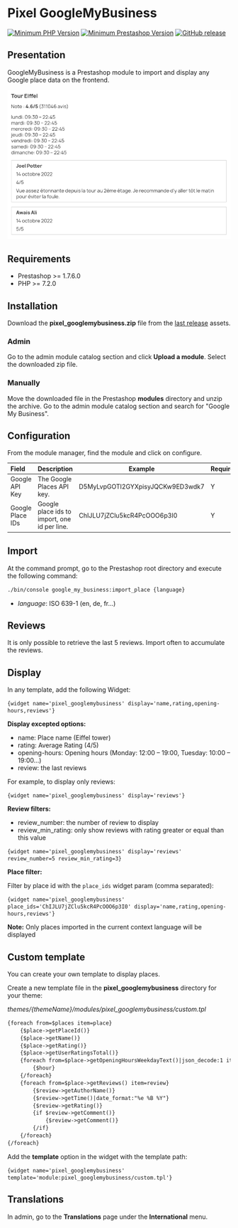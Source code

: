 # Pixel GoogleMyBusiness

[![Minimum PHP Version](https://img.shields.io/badge/php-%3E%3D%207.2-green)](https://php.net/)
[![Minimum Prestashop Version](https://img.shields.io/badge/prestashop-%3E%3D%201.7.6.0-green)](https://www.prestashop.com)
[![GitHub release](https://img.shields.io/github/v/release/Pixel-Open/prestashop-googlemybusiness)](https://github.com/Pixel-Open/prestashop-googlemybusiness/releases)

## Presentation

GoogleMyBusiness is a Prestashop module to import and display any Google place data on the frontend.

![Place display](screenshot.png)

## Requirements

- Prestashop >= 1.7.6.0
- PHP >= 7.2.0

## Installation

Download the **pixel_googlemybusiness.zip** file from the [last release](https://github.com/Pixel-Open/prestashop-googlemybusiness/releases/latest) assets.

### Admin

Go to the admin module catalog section and click **Upload a module**. Select the downloaded zip file.

### Manually

Move the downloaded file in the Prestashop **modules** directory and unzip the archive. Go to the admin module catalog section and search for "Google My Business".

## Configuration

From the module manager, find the module and click on configure.

| Field             | Description                                  | Example                          | Required |
|:------------------|:---------------------------------------------|----------------------------------|----------|
| Google API Key    | The Google Places API key.                   | D5MyLvpGOTI2GYXpisyJQCKw9ED3wdk7 | Y        |
| Google Place IDs  | Google place ids to import, one id per line. | ChIJLU7jZClu5kcR4PcOOO6p3I0      | Y        |

## Import

At the command prompt, go to the Prestashop root directory and  execute the following command:

```bash
./bin/console google_my_business:import_place {language}
```

- *language*: ISO 639-1 (en, de, fr...)

## Reviews

It is only possible to retrieve the last 5 reviews. Import often to accumulate the reviews.

## Display

In any template, add the following Widget:

```smarty
{widget name='pixel_googlemybusiness' display='name,rating,opening-hours,reviews'}
```

**Display excepted options:**

* name: Place name (Eiffel tower)
* rating: Average Rating (4/5)
* opening-hours: Opening hours (Monday: 12:00 – 19:00, Tuesday: 10:00 – 19:00...)
* review: the last reviews

For example, to display only reviews:

```smarty
{widget name='pixel_googlemybusiness' display='reviews'}
```

**Review filters:**

* review_number: the number of review to display
* review_min_rating: only show reviews with rating greater or equal than this value

```smarty
{widget name='pixel_googlemybusiness' display='reviews' review_number=5 review_min_rating=3}
```

**Place filter:**

Filter by place id with the `place_ids` widget param (comma separated):

```smarty
{widget name='pixel_googlemybusiness' place_ids='ChIJLU7jZClu5kcR4PcOOO6p3I0' display='name,rating,opening-hours,reviews'}
```

**Note:** Only places imported in the current context language will be displayed

## Custom template

You can create your own template to display places.

Create a new template file in the **pixel_googlemybusiness** directory for your theme:

*themes/{themeName}/modules/pixel_googlemybusiness/custom.tpl*

```html
{foreach from=$places item=place}
    {$place->getPlaceId()}
    {$place->getName()}
    {$place->getRating()}
    {$place->getUserRatingsTotal()}
    {foreach from=$place->getOpeningHoursWeekdayText()|json_decode:1 item=hour}
        {$hour}
    {/foreach}
    {foreach from=$place->getReviews() item=review}
        {$review->getAuthorName()}
        {$review->getTime()|date_format:"%e %B %Y"}
        {$review->getRating()}
        {if $review->getComment()}
            {$review->getComment()}
        {/if}
    {/foreach}
{/foreach}
```

Add the **template** option in the widget with the template path:

```smarty
{widget name='pixel_googlemybusiness' template='module:pixel_googlemybusiness/custom.tpl'}
```

## Translations

In admin, go to the **Translations** page under the **International** menu.